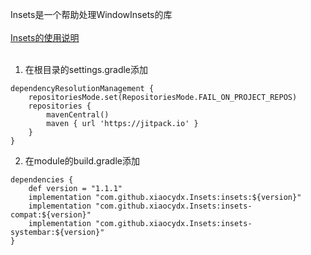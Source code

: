 Insets是一个帮助处理WindowInsets的库
<br><br>
[Insets的使用说明](https://www.yuque.com/u12192380/khwdgb/ua7cgzqu6k384i8s)
<br><br>
1. 在根目录的settings.gradle添加
```
dependencyResolutionManagement {
    repositoriesMode.set(RepositoriesMode.FAIL_ON_PROJECT_REPOS)
    repositories {
        mavenCentral()
        maven { url 'https://jitpack.io' }
    }
}
```

2. 在module的build.gradle添加
```
dependencies {
    def version = "1.1.1"
    implementation "com.github.xiaocydx.Insets:insets:${version}"
    implementation "com.github.xiaocydx.Insets:insets-compat:${version}"
    implementation "com.github.xiaocydx.Insets:insets-systembar:${version}"
}
```
